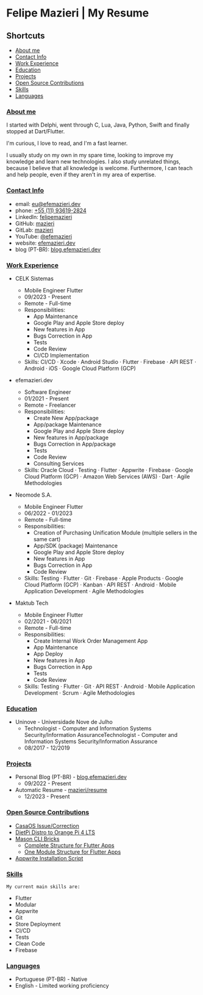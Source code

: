 # Felipe Mazieri | My Resume

<!-- EXCLUDE - remove_init -  EXCLUDE -->

## Shortcuts

- [About me](#about-me)
- [Contact Info](#contact-info)
- [Work Experience](#work-experience)
- [Education](#education)
- [Projects](#projects)
- [Open Source Contributions](#open-source-contributions)
- [Skills](#skills)
- [Languages](#languages)

<!-- EXCLUDE - remove_end -  EXCLUDE -->

### [About me](#shortcuts)

I started with Delphi, went through C, Lua, Java, Python, Swift and finally stopped at Dart/Flutter.

I'm curious, I love to read, and I'm a fast learner. 

I usually study on my own in my spare time, looking to improve my knowledge and learn new technologies.
I also study unrelated things, because I believe that all knowledge is welcome. Furthermore, I can teach and help people, even if they aren't in my area of expertise.

### [Contact Info](#shortcuts)

- email: [eu@efemazieri.dev](mailto:eu@efemazieri.dev)
- phone: [+55 (11) 93619-2824](tel:+5511936192824)
- LinkedIn: [felipemazieri](https://www.linkedin.com/in/felipemazieri/)
- GitHub: [mazieri](https://github.com/mazieri)
- GitLab: [mazieri](https://gitlab.com/mazieri)
- YouTube: [@efemazieri](https://www.youtube.com/@efemazieri)
- website: [efemazieri.dev](https://efemazieri.dev/)
- blog (PT-BR): [blog.efemazieri.dev](https://blog.efemazieri.dev/)

### [Work Experience](#shortcuts)

- CELK Sistemas
  - Mobile Engineer Flutter
  - 09/2023 - Present
  - Remote - Full-time
  - Responsibilities:
    - App Maintenance
    - Google Play and Apple Store deploy
    - New features in App
    - Bugs Correction in App
    - Tests
    - Code Review
    - CI/CD Implementation
  - Skills: CI/CD · Xcode · Android Studio · Flutter · Firebase · API REST · Android · iOS · Google Cloud Platform (GCP)


- efemazieri.dev
  - Software Engineer
  - 01/2021 - Present
  - Remote - Freelancer
  - Responsibilities:
    - Create New App/package
    - App/package Maintenance
    - Google Play and Apple Store deploy
    - New features in App/package
    - Bugs Correction in App/package
    - Tests
    - Code Review
    - Consulting Services
  - Skills: Oracle Cloud · Testing · Flutter · Appwrite · Firebase · Google Cloud Platform (GCP) · Amazon Web Services (AWS) · Dart · Agile Methodologies


- Neomode S.A.
  - Mobile Engineer Flutter
  - 06/2022 - 01/2023
  - Remote - Full-time
  - Responsibilities:
    - Creation of Purchasing Unification Module (multiple sellers in the same cart)
    - App/SDK (package) Maintenance
    - Google Play and Apple Store deploy
    - New features in App
    - Bugs Correction in App
    - Code Review
  - Skills: Testing · Flutter · Git · Firebase · Apple Products · Google Cloud Platform (GCP) · Kanban · API REST · Android · Mobile Application Development · Agile Methodologies


- Maktub Tech
  - Mobile Engineer Flutter
  - 02/2021 - 06/2021
  - Remote - Full-time
  - Responsibilities:
    - Create Internal Work Order Management App
    - App Maintenance
    - App Deploy
    - New features in App
    - Bugs Correction in App
    - Tests
    - Code Review
  - Skills: Testing · Flutter · Git · API REST · Android · Mobile Application Development · Scrum · Agile Methodologies

### [Education](#shortcuts)

- Uninove - Universidade Nove de Julho
  - Technologist - Computer and Information Systems Security/Information AssuranceTechnologist - Computer and Information Systems Security/Information Assurance
  - 08/2017 - 12/2019

### [Projects](#shortcuts)

- Personal Blog (PT-BR) - [blog.efemazieri.dev](https://blog.efemazieri.dev)
  - 09/2022 - Present
- Automatic Resume - [mazieri/resume](https://github.com/mazieri/resume)
  - 12/2023 - Present

### [Open Source Contributions](#shortcuts)

- [CasaOS Issue/Correction](https://github.com/IceWhaleTech/CasaOS/issues/916)
- [DietPi Distro to Orange Pi 4 LTS](https://gitlab.com/mazieri/orange/-/tree/main/IMG/DietPi/v1.0?ref_type=heads)
- [Mason CLI Bricks](https://github.com/mazieri/bricks)
  - [Complete Structure for Flutter Apps](https://brickhub.dev/bricks/struct_cplt/1.0.0)
  - [One Module Structure for Flutter Apps](https://brickhub.dev/bricks/mod/1.0.0)
- [Appwrite Installation Script](https://gitlab.com/mazieri/get_appwrite)

### [Skills](#shortcuts)

`My current main skills are:`

- Flutter
- Modular
- Appwrite
- Git
- Store Deployment
- CI/CD
- Tests
- Clean Code
- Firebase

### [Languages](#shortcuts)

- Portuguese (PT-BR) - Native
- English - Limited working proficiency
